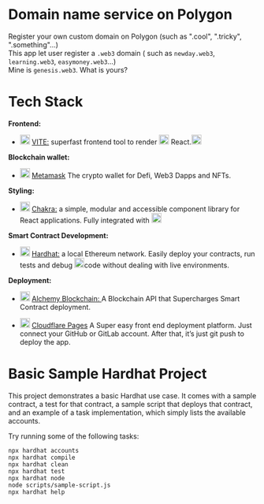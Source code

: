 # Domain name service on Polygon
Register your own custom domain on Polygon (such as ".cool",  ".tricky", ".something"...)<br/>
This app let user register a `.web3` domain ( such as `newday.web3`, `learning.web3`, `easymoney.web3`...)
<br/>Mine is `genesis.web3`. What is yours?

# Tech Stack

**Frontend:** 
  * <img src="https://chuongtang.github.io/sourceStore/logos/Vite.png" alt="VITE"
	title="VITE logo" height="20" /> [VITE:](https://vitejs.dev) superfast frontend tool to render <img src="https://chuongtang.github.io/sourceStore/logos/React.png" alt="React"
	title="React logo" height="20" /> React.<img src="https://chuongtang.github.io/sourceStore/logos/Typescript.jpg" alt="Typescript"
	title="Typescript logo" height="20" />

**Blockchain wallet:** 
  * <img src="https://chuongtang.github.io/sourceStore/logos/Metamask.png" alt="Metamask Logo"
	title="Metamask logo" height="20" /> [Metamask](https://metamask.io/) The crypto wallet for Defi, Web3 Dapps and NFTs.

**Styling:** 
  * <img src="https://chuongtang.github.io/sourceStore/logos/Chakra.png" alt="Chakra"
	title="Chakra logo" height="20" /> [Chakra:](https://chakra-ui.com/) a simple, modular and accessible component library for React applications. Fully integrated with  <img src="https://chuongtang.github.io/sourceStore/logos/Vite.png" alt="VITE"
	title="VITE logo" height="20" />

**Smart Contract Development:** 
  * <img src="https://chuongtang.github.io/sourceStore/logos/Hardhat.png" alt="Hardhat"
	title="Hardhat logo" height="20" /> [Hardhat:](https://hardhat.org) a local Ethereum network. Easily deploy your contracts, run tests and debug  <img src="https://chuongtang.github.io/sourceStore/logos/Solidity.png" alt="Solidity Logo"
	title="Solidity logo" height="20" />code without dealing with live environments. 
 
**Deployment:** 
* <img src="https://chuongtang.github.io/sourceStore/logos/Alchemy.png" alt="Alchemy Logo"
	title="Alchemy logo" height="20" /> [Alchemy Blockchain: ](https://www.alchemy.com) A Blockchain API that Supercharges Smart Contract deployment.

* <img src="https://chuongtang.github.io/sourceStore/logos/CloudflarePages.png" alt="CloudflarePages Logo"
title="CloudflarePages logo" height="20" /> [Cloudflare Pages](https://pages.cloudflare.com/) A Super easy front end deployment platform. Just connect your GitHub or GitLab account. After that, it’s just git push to deploy the app.

# Basic Sample Hardhat Project

This project demonstrates a basic Hardhat use case. It comes with a sample contract, a test for that contract, a sample script that deploys that contract, and an example of a task implementation, which simply lists the available accounts.

Try running some of the following tasks:

```shell
npx hardhat accounts
npx hardhat compile
npx hardhat clean
npx hardhat test
npx hardhat node
node scripts/sample-script.js
npx hardhat help
```
